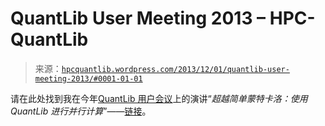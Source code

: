 <!--yml

分类：未分类

日期：2024-05-17 23:40:11

-->

# QuantLib User Meeting 2013 – HPC-QuantLib

> 来源：[`hpcquantlib.wordpress.com/2013/12/01/quantlib-user-meeting-2013/#0001-01-01`](https://hpcquantlib.wordpress.com/2013/12/01/quantlib-user-meeting-2013/#0001-01-01)

请在此处找到我在今年[QuantLib 用户会议](http://quantlib.org/docs.shtml#qlws13)上的演讲“*超越简单蒙特卡洛：使用 QuantLib 进行并行计算*”——[链接](http://quantlib.org/slides/qlws13/spanderen.pdf)。
